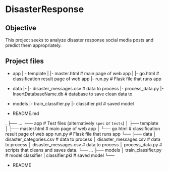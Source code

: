 # DisasterResponse

## Objective
This project seeks to analyze disaster response social media posts and predict them appropriately.

## Project files
- app
| - template
| |- master.html  # main page of web app
| |- go.html  # classification result page of web app
|- run.py  # Flask file that runs app

- data
|- 
|- disaster_messages.csv  # data to process
|- process_data.py
|- InsertDatabaseName.db   # database to save clean data to

- models
|- train_classifier.py
|- classifier.pkl  # saved model 

- README.md

.
├── ...
├── app                    # Test files (alternatively `spec` or `tests`)
│   ├── template              
  │   ├── master.html         # main page of web app
  │   └── go.html             # classification result page of web app
    run.py                    # Flask file that runs app
└── 
├── data
│   disaster_categories.csv  # data to process 
│   disaster_messages.csv    # data to process
│   disaster_messages.csv    # data to process
│   process_data.py          # scripts that cleans and saves data.
└── ...
├── models
│   train_classifier.py      # model classifier
|   classifier.pkl  # saved model 
└──
- README
